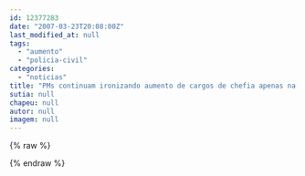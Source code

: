 ```yaml
---
id: 12377283
date: "2007-03-23T20:08:00Z"
last_modified_at: null
tags:
  - "aumento"
  - "policia-civil"
categories:
  - "noticias"
title: "PMs continuam ironizando aumento de cargos de chefia apenas na Pol\u00edcia Civil"
sutia: null
chapeu: null
autor: null
imagem: null
---
```

{% raw %}
<p> </p>
{% endraw %}
